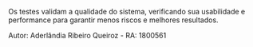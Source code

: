 Os testes validam a qualidade do sistema, verificando sua usabilidade e performance para garantir menos riscos e melhores resultados.

Autor: Aderlândia Ribeiro Queiroz - RA: 1800561
